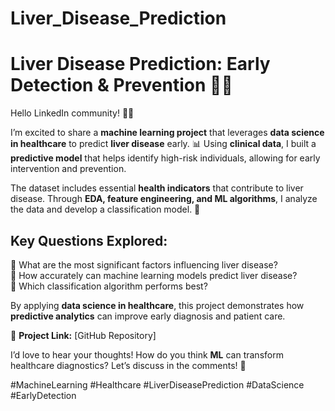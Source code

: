 # Liver_Disease_Prediction
# **Liver Disease Prediction: Early Detection & Prevention** 🏥🔬  

Hello LinkedIn community! 👋🏼  

I’m excited to share a **machine learning project** that leverages **data science in healthcare** to predict **liver disease** early. 📊 Using **clinical data**, I built a **predictive model** that helps identify high-risk individuals, allowing for early intervention and prevention.  

The dataset includes essential **health indicators** that contribute to liver disease. Through **EDA, feature engineering, and ML algorithms**, I analyze the data and develop a classification model. 🚀  

## **Key Questions Explored:**  
🔹 What are the most significant factors influencing liver disease?  
🔹 How accurately can machine learning models predict liver disease?  
🔹 Which classification algorithm performs best?  

By applying **data science in healthcare**, this project demonstrates how **predictive analytics** can improve early diagnosis and patient care.  

🔗 **Project Link:** [GitHub Repository]  

I’d love to hear your thoughts! How do you think **ML** can transform healthcare diagnostics? Let’s discuss in the comments! 🤔  

#MachineLearning #Healthcare #LiverDiseasePrediction #DataScience #EarlyDetection  
